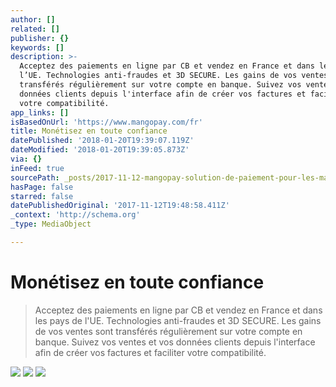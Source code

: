 ```yaml
---
author: []
related: []
publisher: {}
keywords: []
description: >-
  Acceptez des paiements en ligne par CB et vendez en France et dans les pays de
  l’UE. Technologies anti-fraudes et 3D SECURE. Les gains de vos ventes sont
  transférés régulièrement sur votre compte en banque. Suivez vos ventes et vos
  données clients depuis l'interface afin de créer vos factures et faciliter
  votre compatibilité.
app_links: []
isBasedOnUrl: 'https://www.mangopay.com/fr'
title: Monétisez en toute confiance
datePublished: '2018-01-20T19:39:07.119Z'
dateModified: '2018-01-20T19:39:05.873Z'
via: {}
inFeed: true
sourcePath: _posts/2017-11-12-mangopay-solution-de-paiement-pour-les-marketplaces-acce.md
hasPage: false
starred: false
datePublishedOriginal: '2017-11-12T19:48:58.411Z'
_context: 'http://schema.org'
_type: MediaObject

---
```

# Monétisez en toute confiance

> Acceptez des paiements en ligne par CB et vendez en France et dans les pays de l'UE. Technologies anti-fraudes et 3D SECURE. Les gains de vos ventes sont transférés régulièrement sur votre compte en banque. Suivez vos ventes et vos données clients depuis l'interface afin de créer vos factures et faciliter votre compatibilité.

![](https://the-grid-user-content.s3-us-west-2.amazonaws.com/a663e3c0-1b4f-4b44-b245-09bf3f41b409.png)
![](https://the-grid-user-content.s3-us-west-2.amazonaws.com/02e9c060-7dbd-44a0-a533-8db987ff3f53.png)
![](https://the-grid-user-content.s3-us-west-2.amazonaws.com/1a515eff-736c-4d1e-a1e8-997c2981b1a3.png)